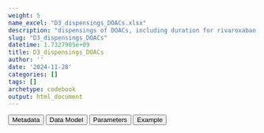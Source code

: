 ```yaml
---
weight: 5
name_excel: "D3_dispensings_DOACs.xlsx"
description: "dispensings of DOACs, including duration for rivaroxaban and apixaban, from 180 days before study start until study end"
slug: "D3_dispensings_DOACs"
datetime: 1.7327905e+09
title: D3_dispensings_DOACs
author: ''
date: '2024-11-28'
categories: []
tags: []
archetype: codebook
output: html_document
---
```


<div class="tab">
<button class="tablinks" onclick="openCity(event, &#39;Metadata&#39;)" id="defaultOpen">Metadata</button>
<button class="tablinks" onclick="openCity(event, &#39;Data Model&#39;)">Data Model</button>
<button class="tablinks" onclick="openCity(event, &#39;Parameters&#39;)">Parameters</button>
<button class="tablinks" onclick="openCity(event, &#39;Example&#39;)">Example</button>
</div>
<div class="tabcontent"></div>
